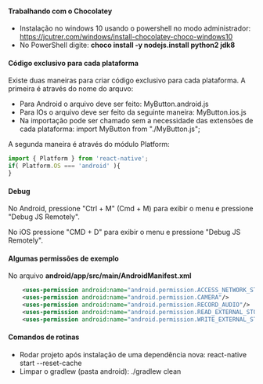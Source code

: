 #### Trabalhando com o Chocolatey

- Instalação no windows 10 usando o powershell no modo administrador: https://jcutrer.com/windows/install-chocolatey-choco-windows10
- No PowerShell digite: **choco install -y nodejs.install python2 jdk8**

#### Código exclusivo para cada plataforma

Existe duas maneiras para criar código exclusivo para cada plataforma. 
A primeira é através do nome do arquvo:

- Para Android o arquivo deve ser feito: MyButton.android.js
- Para IOs o arquivo deve ser feito da seguinte maneira: MyButton.ios.js
- Na importação pode ser chamado sem a necessidade das extensões de cada plataforma: import MyButton from "./MyButton.js";

A segunda maneira é através do módulo Platform:

```js
import { Platform } from 'react-native';
if( Platform.OS === 'android' ){
}
```

#### Debug

No Android, pressione "Ctrl + M" (Cmd + M) para exibir o menu e pressione "Debug JS Remotely".

No iOS pressione "CMD + D" para exibir o menu e pressione "Debug JS Remotely".

#### Algumas permissões de exemplo

No arquivo **android/app/src/main/AndroidManifest.xml**

```xml
    <uses-permission android:name="android.permission.ACCESS_NETWORK_STATE" />
    <uses-permission android:name="android.permission.CAMERA"/>
    <uses-permission android:name="android.permission.RECORD_AUDIO"/>
    <uses-permission android:name="android.permission.READ_EXTERNAL_STORAGE"/>
    <uses-permission android:name="android.permission.WRITE_EXTERNAL_STORAGE"/>
```

#### Comandos de rotinas
- Rodar projeto após instalação de uma dependência nova: react-native start --reset-cache
- Limpar o gradlew (pasta android): ./gradlew clean